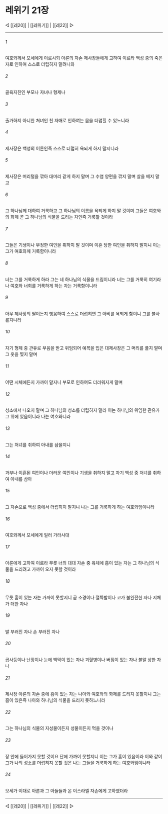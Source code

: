 # 레위기 21장

◁ [[레20]] | [[레위기]] | [[레22]] ▷
***

###### 1
여호와께서 모세에게 이르시되 아론의 자손 제사장들에게 고하여 이르라 백성 중의 죽은 자로 인하여 스스로 더럽히지 말려니와

###### 2
골육지친인 부모나 자녀나 형제나

###### 3
출가하지 아니한 처녀인 친 자매로 인하여는 몸을 더럽힐 수 있느니라

###### 4
제사장은 백성의 어른인즉 스스로 더럽혀 욕되게 하지 말지니라

###### 5
제사장은 머리털을 깎아 대머리 같게 하지 말며 그 수염 양편을 깎지 말며 살을 베지 말고

###### 6
그 하나님께 대하여 거룩하고 그 하나님의 이름을 욕되게 하지 말 것이며 그들은 여호와의 화제 곧 그 하나님의 식물을 드리는 자인즉 거룩할 것이라

###### 7
그들은 기생이나 부정한 여인을 취하지 말 것이며 이혼 당한 여인을 취하지 말지니 이는 그가 여호와께 거룩함이니라

###### 8
너는 그를 거룩하게 하라 그는 네 하나님의 식물을 드림이니라 너는 그를 거룩히 여기라 나 여호와 너희를 거룩하게 하는 자는 거룩함이니라

###### 9
아무 제사장의 딸이든지 행음하여 스스로 더럽히면 그 아비를 욕되게 함이니 그를 불사를지니라

###### 10
자기 형제 중 관유로 부음을 받고 위임되어 예복을 입은 대제사장은 그 머리를 풀지 말며 그 옷을 찢지 말며

###### 11
어떤 시체에든지 가까이 말지니 부모로 인하여도 더러워지게 말며

###### 12
성소에서 나오지 말며 그 하나님의 성소를 더럽히지 말라 이는 하나님의 위임한 관유가 그 위에 있음이니라 나는 여호와니라

###### 13
그는 처녀를 취하여 아내를 삼을지니

###### 14
과부나 이혼된 여인이나 더러운 여인이나 기생을 취하지 말고 자기 백성 중 처녀를 취하여 아내를 삼아

###### 15
그 자손으로 백성 중에서 더럽히지 말지니 나는 그를 거룩하게 하는 여호와임이니라

###### 16
여호와께서 모세에게 일러 가라사대

###### 17
아론에게 고하여 이르라 무릇 너의 대대 자손 중 육체에 흠이 있는 자는 그 하나님의 식물을 드리려고 가까이 오지 못할 것이라

###### 18
무릇 흠이 있는 자는 가까이 못할지니 곧 소경이나 절뚝발이나 코가 불완전한 자나 지체가 더한 자나

###### 19
발 부러진 자나 손 부러진 자나

###### 20
곱사등이나 난장이나 눈에 백막이 있는 자나 괴혈병이나 버짐이 있는 자나 불알 상한 자나

###### 21
제사장 아론의 자손 중에 흠이 있는 자는 나아와 여호와의 화제를 드리지 못할지니 그는 흠이 있은즉 나아와 하나님의 식물을 드리지 못하느니라

###### 22
그는 하나님의 식물의 지성물이든지 성물이든지 먹을 것이나

###### 23
장 안에 들어가지 못할 것이요 단에 가까이 못할지니 이는 그가 흠이 있음이라 이와 같이 그가 나의 성소를 더럽히지 못할 것은 나는 그들을 거룩하게 하는 여호와임이니라

###### 24
모세가 이대로 아론과 그 아들들과 온 이스라엘 자손에게 고하였더라

***
◁ [[레20]] | [[레위기]] | [[레22]] ▷